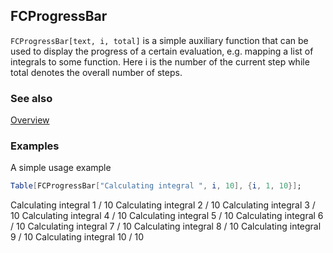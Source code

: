 ## FCProgressBar

`FCProgressBar[text, i, total]`  is a simple auxiliary function that can be used to display the progress of a certain evaluation, e.g. mapping a list of integrals to some function. Here i is the number of the current step while total denotes the overall number of steps.

### See also

[Overview](Extra/FeynCalc.md)

### Examples

A simple usage example

```mathematica
Table[FCProgressBar["Calculating integral ", i, 10], {i, 1, 10}];
```

Calculating integral 1 / 10
Calculating integral 2 / 10
Calculating integral 3 / 10
Calculating integral 4 / 10
Calculating integral 5 / 10
Calculating integral 6 / 10
Calculating integral 7 / 10
Calculating integral 8 / 10
Calculating integral 9 / 10
Calculating integral 10 / 10
